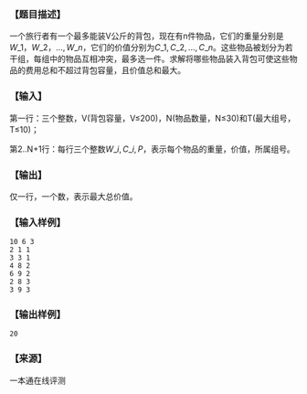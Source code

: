 ### 【题目描述】

一个旅行者有一个最多能装V公斤的背包，现在有n件物品，它们的重量分别是$W\_1，W\_2，...,W\_n$，它们的价值分别为$C\_1,C\_2,...,C\_n$。这些物品被划分为若干组，每组中的物品互相冲突，最多选一件。求解将哪些物品装入背包可使这些物品的费用总和不超过背包容量，且价值总和最大。

### 【输入】

第一行：三个整数，V(背包容量，V≤200)，N(物品数量，N≤30)和T(最大组号，T≤10)；

第2..N+1行：每行三个整数$W\_i,C\_i,P$，表示每个物品的重量，价值，所属组号。

### 【输出】

仅一行，一个数，表示最大总价值。

### 【输入样例】

```
10 6 3
2 1 1
3 3 1
4 8 2
6 9 2
2 8 3
3 9 3

```

### 【输出样例】

```
20
```


 ### 【来源】

 一本通在线评测 